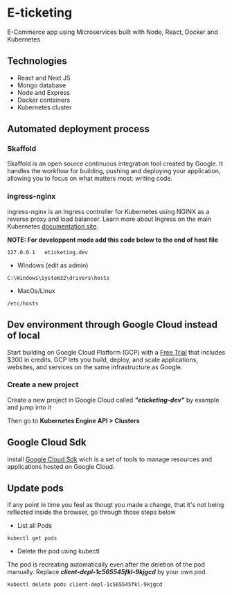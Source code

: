# E-ticketing

E-Commerce app using Microservices built with Node, React, Docker and Kubernetes

## Technologies

- React and Next JS
- Mongo database
- Node and Express
- Docker containers
- Kubernetes cluster

## Automated deployment process

### Skaffold

Skaffold is an open source continuous integration tool created by Google. It handles the workflow for building, pushing and deploying your application, allowing you to focus on what matters most: writing code.

### ingress-nginx

ingress-nginx is an Ingress controller for Kubernetes using NGINX as a reverse proxy and load balancer. Learn more about Ingress on the main Kubernetes [documentation site](https://kubernetes.github.io/ingress-nginx/).

**NOTE: For developpent mode add this code below to the end of host file**

```
127.0.0.1	eticketing.dev
```

- Windows (edit as admin)

```
C:\Windows\System32\drivers\hosts
```

- MacOs/Linux

```
/etc/hosts
```

## Dev environment through Google Cloud instead of local

Start building on Google Cloud Platform (GCP) with a [Free Trial](https://cloud.google.com/free) that includes $300 in credits. GCP lets you build, deploy, and scale applications, websites, and services on the same infrastructure as Google.

### Create a new project

Create a new project in Google Cloud called **_"eticketing-dev"_** by example and jump into it

Then go to **Kubernetes Engine API > Clusters**

## Google Cloud Sdk

install [Google Cloud Sdk](https://cloud.google.com/sdk/docs/quickstarts) wich is a set of tools to manage resources and applications hosted on Google Cloud.

## Update pods

if any point in time you feel as thougt you made a change, that it's not being reflected inside the browser, go through those steps below

- List all Pods

```
kubectl get pods
```

- Delete the pod using kubectl

The pod is recreating automatically even after the deletion of the pod manually. Replace **_client-depl-1c565545fkl-9kjgcd_** by your own pod.

```
kubectl delete pods client-depl-1c565545fkl-9kjgcd
```
